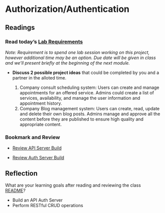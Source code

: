 # Authorization/Authentication

## Readings

### Read today’s [Lab Requirements](https://codefellows.github.io/code-401-javascript-guide/curriculum/class-09/lab/)

*Note: Requirement is to spend one lab session working on this project, however additional time may be an option. Due date will be given in class and we’ll present briefly at the beginning of the next module.*

- **Discuss 2 possible project ideas** that could be completed by you and a partner in the alloted time.

    1. Company consult scheduling system: Users can create and manage appointments for an offered service. Admins could create a list of services, availability, and manage the user information and appointment history. 
    2. Company Blog management system: Users can create, read, update and delete their own blog posts. Admins manage and approve all the content before they are published to ensure high quality and appropriate content. 

### Bookmark and Review
- [Review API Server Build](https://codefellows.github.io/code-401-javascript-guide/curriculum/apps-and-libraries/api-server/)

- [Review Auth Server Build](https://codefellows.github.io/code-401-javascript-guide/curriculum/apps-and-libraries/auth-server/)

## Reflection
What are your learning goals after reading and reviewing the class [README](https://codefellows.github.io/code-401-javascript-guide/curriculum/class-09/)?
- Build an API Auth Server
- Perform RESTful CRUD operations
